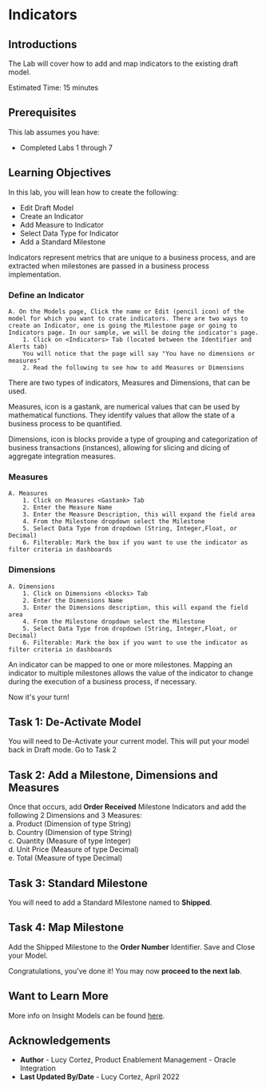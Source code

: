 # Indicators

## Introductions

The Lab will cover how to add and map indicators to the existing draft model.

 Estimated Time: 15 minutes

## Prerequisites

This lab assumes you have:

* Completed Labs 1 through 7

## Learning Objectives

In this lab, you will lean how to create the following:

* Edit Draft Model
* Create an Indicator
* Add Measure to Indicator
* Select Data Type for Indicator
* Add a Standard Milestone

Indicators represent metrics that are unique to a business process, and are extracted when milestones are passed in a business process implementation.

### Define an Indicator

    A. On the Models page, Click the name or Edit (pencil icon) of the model for which you want to crate indicators. There are two ways to create an Indicator, one is going the Milestone page or going to Indicators page. In our sample, we will be doing the indicator's page. 
        1. Click on <Indicators> Tab (located between the Identifier and Alerts tab)
        You will notice that the page will say "You have no dimensions or measures"
        2. Read the following to see how to add Measures or Dimensions

There are two types of indicators, Measures and Dimensions, that can be used.

Measures, icon is a gastank, are numerical values that can be used by mathematical functions. They identify values that allow the state of a business process to be quantified.

Dimensions, icon is blocks provide a type of grouping and categorization of business transactions (instances), allowing for slicing and dicing of aggregate integration measures.

### Measures

    A. Measures
        1. Click on Measures <Gastank> Tab 
        2. Enter the Measure Name
        3. Enter the Measure Description, this will expand the field area
        4. From the Milestone dropdown select the Milestone         
        5. Select Data Type from dropdown (String, Integer,Float, or Decimal)
        6. Filterable: Mark the box if you want to use the indicator as filter criteria in dashboards

### Dimensions

    A. Dimensions
        1. Click on Dimensions <blocks> Tab 
        2. Enter the Dimensions Name
        3. Enter the Dimensions description, this will expand the field area
        4. From the Milestone dropdown select the Milestone         
        5. Select Data Type from dropdown (String, Integer,Float, or Decimal)
        6. Filterable: Mark the box if you want to use the indicator as filter criteria in dashboards

An indicator can be mapped to one or more milestones. Mapping an indicator to multiple milestones allows the value of the indicator to change during the execution of a business process, if necessary.

Now it's your turn!

## Task 1: De-Activate Model

You will need to De-Activate your current model. This will put your model back in Draft mode. Go to Task 2

## Task 2: Add a Milestone, Dimensions and Measures

Once that occurs, add **Order Received** Milestone Indicators and add the following 2 Dimensions and 3 Measures: <br />
    a. Product (Dimension of type String) <br />
    b. Country (Dimension of type String) <br />
    c. Quantity (Measure of type Integer) <br />
    d. Unit Price (Measure of type Decimal) <br />
    e. Total (Measure of type Decimal)  <br />


## Task 3: Standard Milestone

You will need to add a Standard Milestone named to **Shipped**.  

## Task 4: Map Milestone

Add the Shipped Milestone to the **Order Number** Identifier.
Save and Close your Model.

Congratulations, you've done it!
You may now **proceed to the next lab**.

## Want to Learn More

More info on Insight Models can be found [here](https://docs.oracle.com/en/cloud/paas/integration-cloud/user-int-insight-oci/work-models-integration-insight.html).

## Acknowledgements

* **Author** - Lucy Cortez, Product Enablement Management - Oracle Integration
* **Last Updated By/Date** - Lucy Cortez, April 2022
